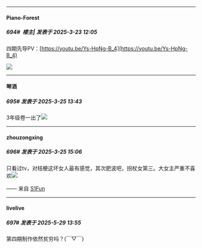 ﻿
*****

####  Piano-Forest  
##### 694#         楼主| 发表于 2025-3-23 12:05

四期先导PV：[https://youtu.be/Ys-HpNg-B_4](https://youtu.be/Ys-HpNg-B_4)

<img src="https://p.sda1.dev/22/37a1160e50f531f4dbfa2cd313eb7e16/20250323_120410.jpg" referrerpolicy="no-referrer">


*****

####  琴酒  
##### 695#       发表于 2025-3-25 13:43

3年级卷一出了<img src="https://static.saraba1st.com/image/smiley/face2017/037.png" referrerpolicy="no-referrer">


*****

####  zhouzongxing  
##### 696#       发表于 2025-3-25 15:06

只看过tv，对桔梗这坏女人最有感觉，其次肥波吧，拐杖女第三。大女主严重不喜欢<img src="https://static.saraba1st.com/image/smiley/face2017/213.gif" referrerpolicy="no-referrer">

—— 来自 [S1Fun](https://s1fun.koalcat.com)

*****

####  livelive  
##### 697#       发表于 2025-5-29 13:55

第四期制作依然贫穷吗？(￣▽￣)

